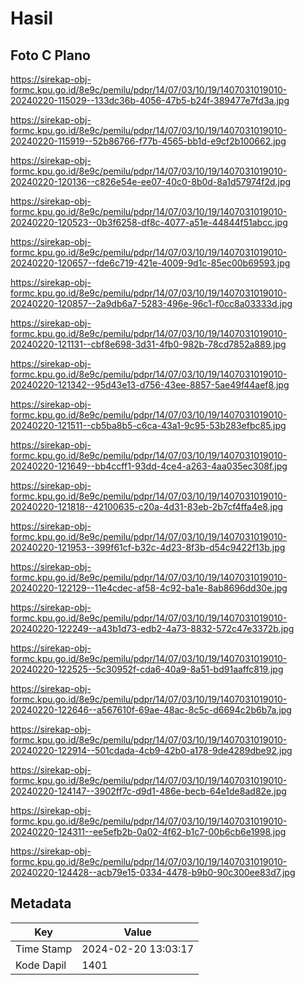 # Hasil

## Foto C Plano

https://sirekap-obj-formc.kpu.go.id/8e9c/pemilu/pdpr/14/07/03/10/19/1407031019010-20240220-115029--133dc36b-4056-47b5-b24f-389477e7fd3a.jpg

https://sirekap-obj-formc.kpu.go.id/8e9c/pemilu/pdpr/14/07/03/10/19/1407031019010-20240220-115919--52b86766-f77b-4565-bb1d-e9cf2b100662.jpg

https://sirekap-obj-formc.kpu.go.id/8e9c/pemilu/pdpr/14/07/03/10/19/1407031019010-20240220-120136--c826e54e-ee07-40c0-8b0d-8a1d57974f2d.jpg

https://sirekap-obj-formc.kpu.go.id/8e9c/pemilu/pdpr/14/07/03/10/19/1407031019010-20240220-120523--0b3f6258-df8c-4077-a51e-44844f51abcc.jpg

https://sirekap-obj-formc.kpu.go.id/8e9c/pemilu/pdpr/14/07/03/10/19/1407031019010-20240220-120657--fde6c719-421e-4009-9d1c-85ec00b69593.jpg

https://sirekap-obj-formc.kpu.go.id/8e9c/pemilu/pdpr/14/07/03/10/19/1407031019010-20240220-120857--2a9db6a7-5283-496e-96c1-f0cc8a03333d.jpg

https://sirekap-obj-formc.kpu.go.id/8e9c/pemilu/pdpr/14/07/03/10/19/1407031019010-20240220-121131--cbf8e698-3d31-4fb0-982b-78cd7852a889.jpg

https://sirekap-obj-formc.kpu.go.id/8e9c/pemilu/pdpr/14/07/03/10/19/1407031019010-20240220-121342--95d43e13-d756-43ee-8857-5ae49f44aef8.jpg

https://sirekap-obj-formc.kpu.go.id/8e9c/pemilu/pdpr/14/07/03/10/19/1407031019010-20240220-121511--cb5ba8b5-c6ca-43a1-9c95-53b283efbc85.jpg

https://sirekap-obj-formc.kpu.go.id/8e9c/pemilu/pdpr/14/07/03/10/19/1407031019010-20240220-121649--bb4ccff1-93dd-4ce4-a263-4aa035ec308f.jpg

https://sirekap-obj-formc.kpu.go.id/8e9c/pemilu/pdpr/14/07/03/10/19/1407031019010-20240220-121818--42100635-c20a-4d31-83eb-2b7cf4ffa4e8.jpg

https://sirekap-obj-formc.kpu.go.id/8e9c/pemilu/pdpr/14/07/03/10/19/1407031019010-20240220-121953--399f61cf-b32c-4d23-8f3b-d54c9422f13b.jpg

https://sirekap-obj-formc.kpu.go.id/8e9c/pemilu/pdpr/14/07/03/10/19/1407031019010-20240220-122129--11e4cdec-af58-4c92-ba1e-8ab8696dd30e.jpg

https://sirekap-obj-formc.kpu.go.id/8e9c/pemilu/pdpr/14/07/03/10/19/1407031019010-20240220-122249--a43b1d73-edb2-4a73-8832-572c47e3372b.jpg

https://sirekap-obj-formc.kpu.go.id/8e9c/pemilu/pdpr/14/07/03/10/19/1407031019010-20240220-122525--5c30952f-cda6-40a9-8a51-bd91aaffc819.jpg

https://sirekap-obj-formc.kpu.go.id/8e9c/pemilu/pdpr/14/07/03/10/19/1407031019010-20240220-122646--a567610f-69ae-48ac-8c5c-d6694c2b6b7a.jpg

https://sirekap-obj-formc.kpu.go.id/8e9c/pemilu/pdpr/14/07/03/10/19/1407031019010-20240220-122914--501cdada-4cb9-42b0-a178-9de4289dbe92.jpg

https://sirekap-obj-formc.kpu.go.id/8e9c/pemilu/pdpr/14/07/03/10/19/1407031019010-20240220-124147--3902ff7c-d9d1-486e-becb-64e1de8ad82e.jpg

https://sirekap-obj-formc.kpu.go.id/8e9c/pemilu/pdpr/14/07/03/10/19/1407031019010-20240220-124311--ee5efb2b-0a02-4f62-b1c7-00b6cb6e1998.jpg

https://sirekap-obj-formc.kpu.go.id/8e9c/pemilu/pdpr/14/07/03/10/19/1407031019010-20240220-124428--acb79e15-0334-4478-b9b0-90c300ee83d7.jpg


## Metadata

| Key        | Value               |
| ---------- | ------------------- |
| Time Stamp | 2024-02-20 13:03:17 |
| Kode Dapil | 1401                |



